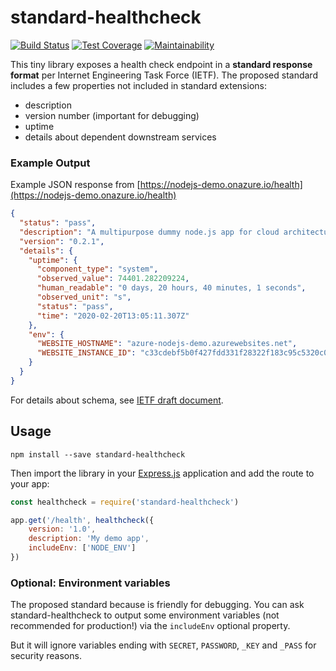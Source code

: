 # standard-healthcheck

[![Build Status](https://travis-ci.org/julie-ng/standard-healthcheck.svg?branch=master)](https://travis-ci.org/julie-ng/standard-healthcheck)
[![Test Coverage](https://api.codeclimate.com/v1/badges/d00bb74152c7914dccdd/test_coverage)](https://codeclimate.com/github/julie-ng/standard-healthcheck/test_coverage)
[![Maintainability](https://api.codeclimate.com/v1/badges/d00bb74152c7914dccdd/maintainability)](https://codeclimate.com/github/julie-ng/standard-healthcheck/maintainability)

This tiny library exposes a health check endpoint in a **standard response format** per Internet Engineering Task Force (IETF). The proposed standard includes a few properties not included in standard extensions:

- description
- version number (important for debugging)
- uptime
- details about dependent downstream services

### Example Output

Example JSON response from [https://nodejs-demo.onazure.io/health](https://nodejs-demo.onazure.io/health)

```json
{
  "status": "pass",
  "description": "A multipurpose dummy node.js app for cloud architecture demos",
  "version": "0.2.1",
  "details": {
    "uptime": {
      "component_type": "system",
      "observed_value": 74401.282209224,
      "human_readable": "0 days, 20 hours, 40 minutes, 1 seconds",
      "observed_unit": "s",
      "status": "pass",
      "time": "2020-02-20T13:05:11.307Z"
    },
    "env": {
      "WEBSITE_HOSTNAME": "azure-nodejs-demo.azurewebsites.net",
      "WEBSITE_INSTANCE_ID": "c33cdebf5b0f427fdd331f28322f183c95c5320c0c952d9194ad7ce9867c2eaa"
    }
  }
}
```

For details about schema, see [IETF draft document](https://tools.ietf.org/html/draft-inadarei-api-health-check-04).

## Usage

```
npm install --save standard-healthcheck
```

Then import the library in your [Express.js](https://expressjs.com/) application and add the route to your app:

```javascript
const healthcheck = require('standard-healthcheck')

app.get('/health', healthcheck({
    version: '1.0',
    description: 'My demo app',
    includeEnv: ['NODE_ENV']
})
```

### Optional: Environment variables

The proposed standard because is friendly for debugging. You can ask standard-healthcheck to output some environment variables (not recommended for production!) via the `includeEnv` optional property.

But it will ignore variables ending with `SECRET`, `PASSWORD`, `_KEY` and `_PASS` for security reasons.
